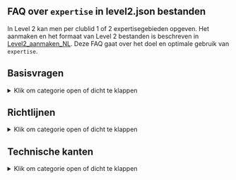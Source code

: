 ## FAQ over `expertise` in level2.json bestanden

In Level 2 kan men per clublid 1 of 2 expertisegebieden opgeven.
Het aanmaken en het formaat van Level 2 bestanden is beschreven in
[Level2_aanmaken_NL](https://github.com/vdhamer/Photo-Club-Hub/blob/main/Photo%20Club%20Hub/Documentation/Level2_aanmaken_NL.md).
Deze FAQ gaat over het doel en optimale gebruik van `expertise`.

## Basisvragen

<details><summary>Klik om categorie open of dicht te klappen</summary></p>
<ul>

<li>

### Wat betekent `expertise` hier?

<details><summary>Klik om antwoord open of dicht te klappen</summary></p>
Het gaat hier om 1 of 2 gebieden waar een fotograaf om bekend staat.
Hiermee kan met zien dat b.v. Rob zich toespitsts op abstracte fotografie. Maar hopelijk valt dat ook te zien aan de foto's van Rob.
Het hoofddoel is om Rob te kunnen vinden tussen alle andere fotografen als men in de app zoekt op "abstract" of "abs".
</details></p>

</li><li>

### Waar ziet een gebruiker de gemelde `expertises`?

<details><summary>Klik om antwoord open of dicht te klappen</summary></p>

1. In de HTML/web versie van de app, staan ze vermeld in een kolom "expertisegebieden" in de tabel met clubleden.
2. In de iOS versie zie je (straks) de beschikbare expertises bij iedere fotograaf op het `Namenlijst` pagina.
3. In de iOS versie staan de beschikbare expertisegebieden helemaal onderaan de `Namenlijst` pagina (zoek op "expertise" of "zzz", want het is een eind scrollen).
</p>

En op termijn komen er ook zoekfuncties bij:

1. In de HTML versie, moeten de getoonde expertises **klikbare links** worden. Dit brengt je naar een lijst met alle fotografen met die expertise.
2. In de iOS versie, kan men straks **zoeken** op expertisegebied door de eerste paar letters in te tikken in de zoekbalk.
Dus intypen van "zwart" reduceert de lijst tot fotografen die aan "zwart-wit" gekoppeld zijn.
Maar toont ook namen zoals "Kees de Zwart": deze zoekbalk zoekt zowel op naam en op expertise.
3. In de HTML versie, zou er een eigenlijk ook een **aparte pagina** moeten komen met een (klikbare) lijst met alle beschikbare expertisegebieden.
Hiermee kan je zien welke er zijn, wat hun uitleg is, en hoeveel fotografen ze vermeld hebben.  
</details></p>

</li><li>

### Wat is de bedoeling eigenlijk?

<details><summary>Klik om antwoord open of dicht te klappen</summary></p>
Stel dat er tien, honderd of zelfs duizend clubs meedoen met ieder 20 leden.
Dan zijn er 200, 2000 of zelfs 20.000 fotografen bekend in de app. 
De app bevat zoekfuncties waarmee je op naam van de fotograaf kunt zoeken.
Hier vind je bekenden mee. Expertisegebieden laat je interessante fotografen ontdekken die je nog niet kende.
</details></p>

</li><li>

### Hoeveel expertisegebieden per clublid?

<details><summary>Klik om antwoord open of dicht te klappen</summary></p>
Nul, één of twee. Bij meer dan twee gaat de app bewust een beetje moeilijk doen.</p>

De gedachte is dat een zoekopdracht net als bij Google Search vooral relevante resultaten oplevert. 
Mischien niet precies de soort "architectuur" waar die je zocht. Maar we willen voorkomen dat je bij een portfolio
langdurig moet bladeren voordat je foto's tegenkomt die je als architectuurfoto's zou kunnen bestempelen.
</details></p>

</li><li>

### Hoeveel en welke expertisegebieden zijn beschikbaar?

<details><summary>Klik om antwoord open of dicht te klappen</summary></p>
In de iOS versie van de app staat alle beschikbare expertisegebieden helemaal onderaan de `Namenlijst` pagina (zoek op "expertise" of "zzz").
Deze lijst is dynamisch (online opgehaald): het kan dat er volgende week een nieuw gebied bijgekomen is. Momenteel zijn het er ruim 20.</p>

De HTML versie krijgt wellicht een extra pagina met diezelfde lijst. 
Verder kan je de actuele lijst (in JSON formaat) [hier](https://github.com/vdhamer/Photo-Club-Hub/blob/main/JSON/root.level0.json) inzien.
</details></p>

</li></ul>

</details></p>

## Richtlijnen

<details><summary>Klik om categorie open of dicht te klappen</summary></p>
<ul>

<li>

### Mag mijn expertise veranderen op de tijd?

<details><summary>Klik om antwoord open of dicht te klappen</summary></p>
Zeker. De gekozen gebieden zijn bedoeld als huidige expertise.
"Ik deel vroeger veel aan macro" zou betekenen dat Macro van de lijst kan.

</details></p>

</li><li>

### Waarom max 2 expertisegebieden per persoon?

<details><summary>Klik om antwoord open of dicht te klappen</summary></p>
De gedachte is dat een zoekopdracht net als bij Google Search vooral relevante resultaten oplevert.
Mischien niet precies de soort "architectuur" waar je in geintereseerd bent.
Maar we willen voorkomen dat je bij een portfolio lang moet bladeren voordat je die enkele verdwaalde architectuurfoto's tegenkomt.</p>

Het is dus _niet_ de bedoeling dat de fotograaf tracht om al zijn werk in een groot aantal bakjes te vangen.
Veel "specialismes" neigt eigenlijk naar "geen expertisegebieden". En dat is ook een valide antwoord.
Sommige fotografen hebben nu eenmaal geen of nog geen herkenbaar specialisme.

</details></p>

</li><li>

### Hoeveel expertisegebieden komen er?

<details><summary>Klik om antwoord open of dicht te klappen</summary></p>
Dat moet blijken. Criteria:</p>

- Wikipedia gebieden t.a.v. fotografieonderwerp ("portret") of techniek ("zwart/wit") zijn hoe dan ook prima.
- Het moet vrij duidelijk zijn wat eronder valt.
- Liefst weinig overlap met bestaande gebieden. "Natuur" is b.v. onhandig als er ook "landschappen" en "wilde dieren" categorieën zijn.
- Er moeten meerdere beoefenaars te verwachten zijn. Maar het hoeven niet veel te zijn.
- Die beoefenaars moeten zichzelf als (amateur)fotografen zien. Bij een eventuele bespreking zou het om de fotografie en niet het gefotografeerde moeten gaan.

Naarmate er meer fotografen aan boord komen, zal de lijst geleidelijk groeien.
We willen proberen onder de 100 te blijven (ook bij veel fotografen) omdat dit anders problemen geeft met 
kiezen en gebruik van "vakjes" (architectuur vs kathedralen). 
</details></p>

</li><li>

### Fijnmazigheid?

<details><summary>Klik om antwoord open of dicht te klappen</summary></p>
Een klein expertisegebied met slechts een handjevol beoefenaars hoeft geen probleem te zijn.
Het is namelijk voor die beoefenaars en geinteresseerden juist extra waardevol. 
  
Dit is net als bij liefhebbers van bijzondere categorieen muziek of boeken.
Maar het is handig als het minimale overlap geeft met andere categorieën.
Het moet echter ook weer niet zo klein is dat er maar 1 persoon belangstelling in heeft. 

Een te grote expertisegebied ("buitenfotografie") levert minder waarde, en geeft kans op oplap met andere categorieën ("landschap", "street").
</details></p>

</li><li>

### Wie beheert de lijst met expertisegebieden?

<details><summary>Klik om antwoord open of dicht te klappen</summary></p>
Vooralsnog de maker(s) van de app. Het is echter een dienstverlening, en men moet voortdurend contact houden met gebruikers.
</details></p>

</li><li>

### Project versus specialisme?

<details><summary>Klik om antwoord open of dicht te klappen</summary></p>
Een langlopend project kan lijken op een expertise: iemand kan er bekend om zijn.
Maar er zijn verschillen: Het project is in principe van tijdelijke aard. 
En een expertise is vaak algemener en kan dus van pas komen bij meerdere projekten.
</details></p>

</li></ul>

</details></p>

## Technische kanten

<details><summary>Klik om categorie open of dicht te klappen</summary></p>
<ul>

<li>

### Meertalige weergave

<details><summary>Klik om antwoord open of dicht te klappen</summary></p>
Erkende expertisegebieden worden in de app weergegeven in het Nederlands of in het Engels.
Als een fotograaf gekoppeld is aan zwart-wit fotografie, wordt dat afhankelijk van omstandigheden als "Zwart-wit" of als "Black & White" weergegeven.
Als de app een onbekend expertisegebied tegenkomt, wordt er niet vertaald. En is er een waarschuwing te zien - mede omdat het en invoerfout kan zijn.
</details></p>

</li><li>

### Een-talige invoer

<details><summary>Klik om antwoord open of dicht te klappen</summary></p>
Bij het koppelen van expertisegebieden aan fotografen gebruik je meestal de Engelse term.
Maar die identificatie (`idString`) kan in principe afwijken van wat er in het Engels getoond wordt.
Dus strict genomen zijn er 3 benaming voor een expertisegebied:</p>

1. een identificatie zoals "Bird", gebruikt on aan te geven welk expertisegebied we bedoelen. Dit zal bijna altijd overeenkomen met (2), maar het hoeft niet:
2. een Engelse weergavetekst zoals "Birds", zoals het getoond wordt aan Engelstalige gebruikers.
3. een Nederlandse weergavetekst zoals "Vogels", zoals het getoond wordt aan Nederlandstalige gebruikers.

</details></p>

</li><li>

### Expertisegebieden en clubs?

<details><summary>Klik om antwoord open of dicht te klappen</summary></p>
Strikt genomen vindt de app dat de expertisegebieden aan een persoon hangen.
En dus niet afhankelijk zijn van de club waar de persoon lid is of was.</p>
  
Maar de expertisegebieden worden door clubs ingevoerd.
Dus een fijnproever kan zich afvragen: "als Jan lid is van Club 1 en Club 2, 
en de beide clubs iets anders invullen voor `Expertise` van Jan, wat doet de app?".

Goede vraag overigens! De lijsten van expertises van Jan vanuit beide clubs worden intern
samengevoegd. Als de lijsten identiek zijn, zie je daar niets van. Als maar een lijst gevuld is,
zie je dat. Als Club 1 meldt "Portret" + "Abstract", termijn Club 2 zegt "Abstract" + "Landschap",
dan gebruikt de app "Portret" + "Abstract" + "Landschap" aan de slag.

Als de gecombineerde lijst te lang is, en Jan nog steeds contact heeft met beide groepen,
mag Jan dat verder regelen. Bijvoorbeeld door de `expertises` bij 1 club weg te halen.
</details></p>

</li><li>

### Teveel expertisegebieden?

<details><summary>Klik om antwoord open of dicht te klappen</summary></p>
Bij 3 of meer expertisegebieden, toont de app "(Teveel Expertises)" op de plek van het 3e element.
Door het aan te raken of te klikken zie je dan een tijdelijke pop-up met de complete lijst met 3 of meer expertises.
Dit moet de club aanmoedigen om het te corrigeren.
</details></p>

</li><li>

### Foute `expertises`?

<details><summary>Klik om antwoord open of dicht te klappen</summary></p>
Wat gebeurt als een Level 2 bestand een onbekende `expertise` bevat dat niet bekend is in de app?
Voorbeeld: ergens staat "Model" ipv b.v. "Portait".
De app toont "(Model)". De haakjes en een pop-up geven aan dat dit momenteel geen officeel `expertise` is.
De app meldt expliciet dat daardoor geen vertaling beschikbaar is. Dit moet de club aanmoedigen om het te corrigeren.
Maar één mogelijk afloop is dat "Model" later gepromoveerd wordt tot een officieele `expertise`.
De haakjes en waarschuwing verdwijnen dan automatisch op het moment dat de app kan zien dat "Model" nu een officieele `expertise` is.
</details></p>

</li>
